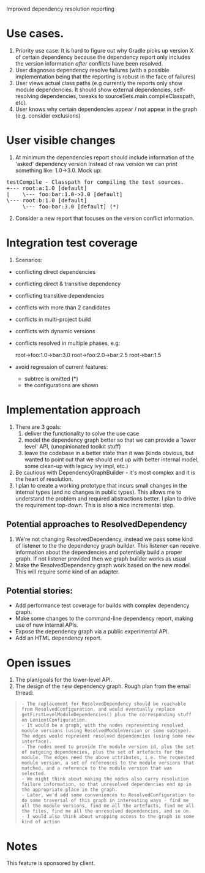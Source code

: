 Improved dependency resolution reporting

# Use cases.

1. Priority use case: It is hard to figure out why Gradle picks up version X of certain dependency because the dependency report
    only includes the version information *after* conflicts have been resolved.
2. User diagnoses dependency resolve failures
    (with a possible implementation being that the reporting is robust in the face of failures)
3. User views actual class paths
    (e.g currently the reports only show module dependencies.
    It should show external dependencies, self-resolving dependencies, tweaks to sourceSets.main.compileClasspath, etc).
4. User knows why certain dependencies appear / not appear in the graph (e.g. consider exclusions)

# User visible changes

1. At minimum the dependencies report should include information of the 'asked' dependency version
Instead of raw version we can print something like: 1.0->3.0. Mock up:

<pre>
testCompile - Classpath for compiling the test sources.
+--- root:a:1.0 [default]
|    \--- foo:bar:1.0->3.0 [default]
\--- root:b:1.0 [default]
     \--- foo:bar:3.0 [default] (*)
</pre>

2. Consider a new report that focuses on the version conflict information.

# Integration test coverage

1. Scenarios:

* conflicting direct dependencies
* conflicting direct & transitive dependency
* conflicting transitive dependencies
* conflicts with more than 2 candidates
* conflicts in multi-project build
* conflicts with dynamic versions
* conflicts resolved in multiple phases, e.g:

    root->foo:1.0->bar:3.0
    root->foo:2.0->bar:2.5
    root->bar:1.5

* avoid regression of current features:
    * subtree is omitted (*)
    * the configurations are shown

# Implementation approach

1. There are 3 goals:
    1. deliver the functionality to solve the use case
    2. model the dependency graph better so that we can provide a 'lower level' API, (unopinionated toolkit stuff)
    3. leave the codebase in a better state than it was
        (kinda obvious, but wanted to point out that we should end up with better internal model, some clean-up with legacy ivy impl, etc.)
2. Be cautious with DependencyGraphBuilder - it's most complex and it is the heart of resolution.
3. I plan to create a working prototype that incurs small changes in the internal types (and no changes in public types).
    This allows me to understand the problem and required abstractions better. I plan to drive the requirement top-down.
    This is also a nice incremental step.

## Potential approaches to ResolvedDependency

1. We're not changing ResolvedDependency, instead we pass some kind of listener to the the dependency graph builder.
     This listener can receive information about the dependencies and potentially build a proper graph.
     If not listener provided then we graph builder works as usual
2. Make the ResolvedDependency graph work based on the new model. This will require some kind of an adapter.

## Potential stories:

* Add performance test coverage for builds with complex dependency graph.
* Make some changes to the command-line dependency report, making use of new internal APIs.
* Expose the dependency graph via a public experimental API.
* Add an HTML dependency report.

# Open issues

1. The plan/goals for the lower-level API.
2. The design of the new dependency graph. Rough plan from the email thread:

>     - The replacement for ResolvedDependency should be reachable from ResolvedConfiguration, and would eventually replace getFirstLevelModuleDependencies() plus the corresponding stuff on LenientConfiguration.
>     - It would be a graph, with the nodes representing resolved module versions (using ResolvedModuleVersion or some subtype). The edges would represent resolved dependencies (using some new interface).
>     - The nodes need to provide the module version id, plus the set of outgoing dependencies, plus the set of artefacts for the module. The edges need the above attributes, i.e. the requested module version, a set of references to the module versions that matched, and a reference to the module version that was selected.
>     - We might think about making the nodes also carry resolution failure information, so that unresolved dependencies end up in the appropriate place in the graph.
>     - Later, we'd add some conveniences to ResolvedConfiguration to do some traversal of this graph in interesting ways - find me all the module versions, find me all the artefacts, find me all the files, find me all the unresolved dependencies, and so on.
>     - I would also think about wrapping access to the graph in some kind of action

# Notes

This feature is sponsored by client.
